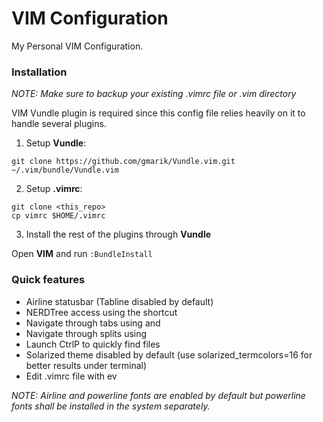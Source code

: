 # VIM Configuration
My Personal VIM Configuration.

### Installation
_NOTE: Make sure to backup your existing .vimrc file or .vim directory_

VIM Vundle plugin is required since this config file relies heavily on it to handle several plugins. 

1. Setup **Vundle**:

  `git clone https://github.com/gmarik/Vundle.vim.git ~/.vim/bundle/Vundle.vim`

2. Setup **.vimrc**:

  ```
  git clone <this_repo>
  cp vimrc $HOME/.vimrc 
  ```
3. Install the rest of the plugins through **Vundle**

  Open **VIM** and run ``:BundleInstall``
  
  
### Quick features
- Airline statusbar (Tabline disabled by default)
- NERDTree access using the <Ctrl-R> shortcut
- Navigate through tabs using <Ctrl-left> and <Ctrl-right>
- Navigate through splits using <Alt-arrow keys>
- Launch CtrlP <Ctrl-P> to quickly find files
- Solarized theme disabled by default (use solarized_termcolors=16 for better results under terminal)
- Edit .vimrc file with <leader>ev

_NOTE: Airline and powerline fonts are enabled by default but powerline fonts shall be installed in the system separately._

